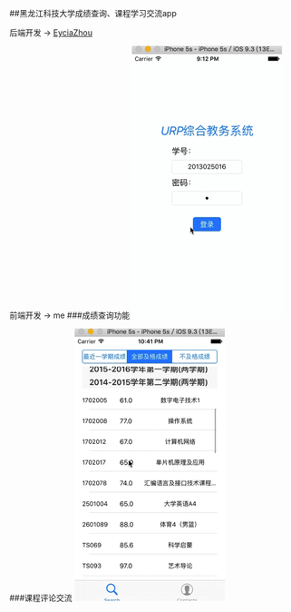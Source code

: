 ##黑龙江科技大学成绩查询、课程学习交流app

后端开发 -> [EyciaZhou](https://github.com/EyciaZhou)

前端开发 -> me
###成绩查询功能
![image](https://github.com/SerxLee/rawfinder/blob/master/image/%E6%9C%AA%E5%91%BD%E5%90%8D.gif)
    
###课程评论交流
![image](https://github.com/SerxLee/rawfinder/blob/master/image/33.gif)
    
